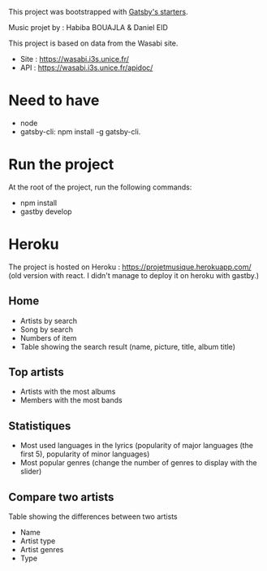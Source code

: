 This project was bootstrapped with [Gatsby's starters](https://www.gatsbyjs.org/tutorial/part-one/#using-gatsby-starters).

Music projet by : Habiba BOUAJLA & Daniel EID

This project is based on data from the Wasabi site.

- Site : https://wasabi.i3s.unice.fr/
- API : https://wasabi.i3s.unice.fr/apidoc/

# Need to have
- node
- gatsby-cli: npm install -g gatsby-cli.

# Run the project

At the root of the project, run the following commands:

- npm install
- gastby develop

# Heroku

The project is hosted on Heroku : https://projetmusique.herokuapp.com/  (old version with react. I didn't manage to deploy it on heroku with gastby.)

## Home

- Artists by search
- Song by search
- Numbers of item 
- Table showing the search result (name, picture, title, album title)

## Top artists

- Artists with the most albums
- Members with the most bands

## Statistiques

- Most used languages in the lyrics (popularity of major languages (the first 5), popularity of minor languages)
- Most popular genres (change the number of genres to display with the slider)

## Compare two artists

Table showing the differences between two artists
- Name
- Artist type
- Artist genres
- Type
